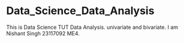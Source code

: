# Data_Science_Data_Analysis
This is Data Science TUT Data Analysis.
univariate and bivariate.
I am Nishant Singh 23117092 ME4.
